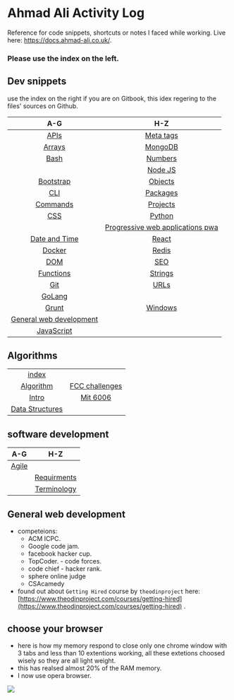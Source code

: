 # Ahmad Ali Activity Log

Reference for code snippets, shortcuts or notes I faced while working. Live here: https://docs.ahmad-ali.co.uk/.

### Please use the index on the left.


## Dev snippets

use the index on the right if you are on Gitbook, this idex regering to the files' sources on Github.

|                          A-G                          |                         H-Z                          |
| :---------------------------------------------------: | :--------------------------------------------------: |
|             [APIs](/snippets/api-list.md)             |            [Meta tags](/snippets/meta.md)            |
|             [Arrays](/snippets/arrays.md)             |            [MongoDB](/snippets/mongo.md)             |
|               [Bash](/snippets/bash.md)               |           [Numbers](/snippets/numbers.md)            |
|                                                       |             [Node JS](/snippets/node.md)             |
|          [Bootstrap](/snippets/bootstrap.md)          |           [Objects](/snippets/objects.md)            |
|                [CLI](/snippets/cli.md)                |          [Packages](/snippets/packages.md)           |
|           [Commands](/snippets/commands.md)           |          [Projects](/snippets/projects.md)           |
|                [CSS](/snippets/css.md)                |            [Python](/snippets/python.md)             |
|                                                       | [Progressive web applications pwa](/snippets/pwa.md) |
|        [Date and Time](/snippets/dateTime.md)         |             [React](/snippets/react.md)              |
|             [Docker](/snippets/docker.md)             |             [Redis](/snippets/redis.md)              |
|                [DOM](/snippets/dom.md)                |               [SEO](/snippets/seo.md)                |
|          [Functions](/snippets/functions.md)          |           [Strings](/snippets/strings.md)            |
|                [Git](/snippets/git.md)                |              [URLs](/snippets/urls.md)               |
|               [GoLang](/snippets/go.md)               |                                                      |
|              [Grunt](/snippets/grunt.md)              |           [Windows](/snippets/windows.md)            |
| [General web development](./#general-web-development) |                                                      |
|         [JavaScript](/snippets/generalJs.md)          |                                                      |

## Algorithms
|                                                  |                                               |
| :----------------------------------------------: | :-------------------------------------------: |
|          [index](/algorithms/README.md)          |
|      [Algorithm](/algorithms/algorithms.md)      | [FCC challenges](/algorithms/freecodecamp.md) |
|     [Intro](/algorithms/algorithmsnotes.md)      |      [Mit 6006](/algorithms/mit6006.md)       |
| [Data Structures](/algorithms/datastructures.md) |                                               |


## software development
|                   A-G                   |                         H-Z                         |
| :-------------------------------------: | :-------------------------------------------------: |
| [Agile](/software_development/agile.md) |                                                     |
|                                         | [Requirments](/software_development/requirments.md) |
|                                         | [Terminology](/software_development/terminology.md) |

## General web development

* competeions:
  * ACM ICPC.
  * Google code jam.
  * facebook hacker cup.
  * TopCoder. - code forces.
  * code chief - hacker rank.
  * sphere online judge
  * CSAcamedy
* found out about `Getting Hired` course by `theodinproject` here: [https://www.theodinproject.com/courses/getting-hired](https://www.theodinproject.com/courses/getting-hired) .

## choose your browser

* here is how my memory respond to close only one chrome window with 3 tabs and less than 10 extentions working, all these extetions choosed wisely so they are all light weight.
* this has realsed almost 20% of the RAM memory.
* I now use opera browser.

![](https://i.imgur.com/XUbSPc3.png)

